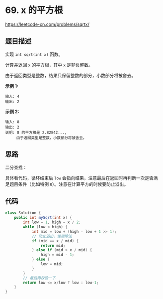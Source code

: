 # 69. x 的平方根

https://leetcode-cn.com/problems/sqrtx/

## 题目描述

实现 `int sqrt(int x)` 函数。

计算并返回 `x` 的平方根，其中 `x` 是非负整数。

由于返回类型是整数，结果只保留整数的部分，小数部分将被舍去。

**示例 1:**

```
输入: 4
输出: 2
```


**示例 2:**

```
输入: 8
输出: 2
说明: 8 的平方根是 2.82842..., 
     由于返回类型是整数，小数部分将被舍去。
```



## 思路

二分查找：

具体看代码，循环结束后 `low` 会指向结果，注意最后在返回时再判断一次是否满足题目条件（比如特例 `0`）。注意在计算平方的时候要防止溢出。



## 代码

```java
class Solution {
    public int mySqrt(int x) {
        int low = 1, high = x / 2;
        while (low < high) {
            int mid = low + (high - low + 1 >> 1);
            // 防止溢出，使用除法
            if (mid == x / mid) {
                return mid;
            } else if (mid > x / mid) {
                high = mid - 1;
            } else {
                low = mid;
            }
        }
        // 最后再校验一下
        return low <= x/low ? low : low-1;
    }
}
```

